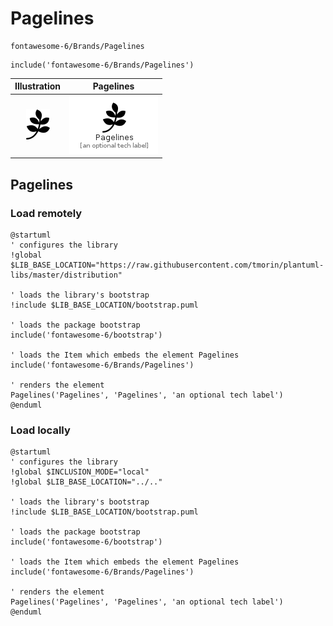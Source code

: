 # Pagelines


```text
fontawesome-6/Brands/Pagelines
```

```text
include('fontawesome-6/Brands/Pagelines')
```



| Illustration | Pagelines |
| :---: | :---: |
| ![illustration for Illustration](../../fontawesome-6/Brands/Pagelines.png) | ![illustration for Pagelines](../../fontawesome-6/Brands/Pagelines.Local.png) |




## Pagelines

### Load remotely
```plantuml
@startuml
' configures the library
!global $LIB_BASE_LOCATION="https://raw.githubusercontent.com/tmorin/plantuml-libs/master/distribution"

' loads the library's bootstrap
!include $LIB_BASE_LOCATION/bootstrap.puml

' loads the package bootstrap
include('fontawesome-6/bootstrap')

' loads the Item which embeds the element Pagelines
include('fontawesome-6/Brands/Pagelines')

' renders the element
Pagelines('Pagelines', 'Pagelines', 'an optional tech label')
@enduml
```

### Load locally
```plantuml
@startuml
' configures the library
!global $INCLUSION_MODE="local"
!global $LIB_BASE_LOCATION="../.."

' loads the library's bootstrap
!include $LIB_BASE_LOCATION/bootstrap.puml

' loads the package bootstrap
include('fontawesome-6/bootstrap')

' loads the Item which embeds the element Pagelines
include('fontawesome-6/Brands/Pagelines')

' renders the element
Pagelines('Pagelines', 'Pagelines', 'an optional tech label')
@enduml
```

